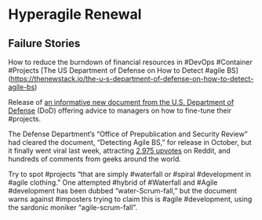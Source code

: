 # Hyperagile Renewal
## Failure Stories
How to reduce the burndown of financial resources in #DevOps #Container #Projects
[The US Department of Defense on How to Detect #agile BS] (https://thenewstack.io/the-u-s-department-of-defense-on-how-to-detect-agile-bs)

Release of [an informative new document from the U.S. Department of Defense](https://media.defense.gov/2018/Oct/09/2002049591/-1/-1/0/DIB_DETECTING_AGILE_BS_2018.10.05.PDF) (DoD) offering advice to managers on how to fine-tune their #projects.

The Defense Department’s “Office of Prepublication and Security Review” had cleared the document, “Detecting Agile BS,” for release in October, but it finally went viral last week, attracting [2,975 upvotes](https://www.reddit.com/r/programming/comments/ag7vh4/detecting_agile_bullshit_from_the_us_department/?st=jqzy08gh&sh=b20ba5ab) on Reddit, and hundreds of comments from geeks around the world.

Try to spot #projects “that are simply #waterfall or #spiral #development in #agile clothing.” 
One attempted #hybrid of #Waterfall and #Agile #development has been dubbed “water-Scrum-fall,” but the document warns against #imposters trying to claim this is #agile #development, using the sardonic moniker “agile-scrum-fall”.


 
